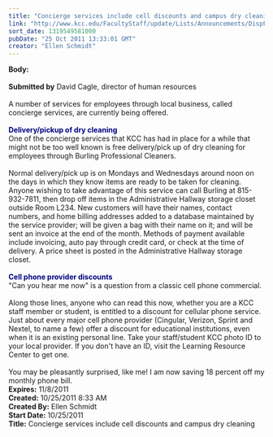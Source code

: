 ```yaml
---
title: "Concierge services include cell discounts and campus dry cleaning"
link: "http://www.kcc.edu/FacultyStaff/update/Lists/Announcements/DispForm.aspx?ID=494"
sort_date: 1319549581000
pubDate: "25 Oct 2011 13:33:01 GMT"
creator: "Ellen Schmidt"
---
```


<div><b>Body:</b> <div class=ExternalClass872808F3E44A4B9FB68DE9E7DF3F428B><div> </div>
<div><strong>Submitted by</strong> David Cagle, director of human resources</div>
<div><br>A number of services for employees through local business, called concierge services, are currently being offered.</div>
<div><br><font color="#000080"><strong>Delivery/pickup of dry cleaning<br></strong></font>One of the concierge services that KCC has had in place for a while that might not be too well known is free delivery/pick up of dry cleaning for employees through Burling Professional Cleaners. </div>
<div><br>Normal delivery/pick up is on Mondays and Wednesdays around noon on the days in which they know items are ready to be taken for cleaning. Anyone wishing to take advantage of this service can call Burling at 815-932-7811, then drop off items in the Administrative Hallway storage closet outside Room L234. New customers will have their names, contact numbers, and home billing addresses added to a database maintained by the service provider; will be given a bag with their name on it; and will be sent an invoice at the end of the month. Methods of payment available include invoicing, auto pay through credit card, or check at the time of delivery. A price sheet is posted in the Administrative Hallway storage closet. </div>
<div><br><font color="#000080"><strong>Cell phone provider discounts<br></strong></font>&quot;Can you hear me now&quot; is a question from a classic cell phone commercial. </div>
<div><br>Along those lines, anyone who can read this now, whether you are a KCC staff member or student, is entitled to a discount for cellular phone service. Just about every major cell phone provider (Cingular, Verizon, Sprint and Nextel, to name a few) offer a discount for educational institutions, even when it is an existing personal line. Take your staff/student KCC photo ID to your local provider. If you don't have an ID, visit the Learning Resource Center to get one. </div>
<div><br>You may be pleasantly surprised, like me! I am now saving 18 percent off my monthly phone bill. <br></div></div></div>
<div><b>Expires:</b> 11/8/2011</div>
<div><b>Created:</b> 10/25/2011 8:33 AM</div>
<div><b>Created By:</b> Ellen Schmidt</div>
<div><b>Start Date:</b> 10/25/2011</div>
<div><b>Title:</b> Concierge services include cell discounts and campus dry cleaning</div>
